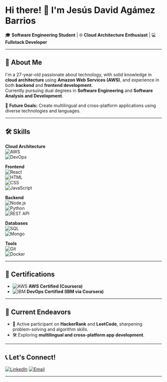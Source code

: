 # Hi there! 👋 I'm Jesús David Agámez Barrios  

🎓 **Software Engineering Student** | 🌐 **Cloud Architecture Enthusiast** | 💻 **Fullstack Developer**

---

## 🌟 About Me  
I'm a 27-year-old passionate about technology, with solid knowledge in **cloud architecture** using **Amazon Web Services (AWS)**, and experience in both **backend** and **frontend development**.  
Currently pursuing dual degrees in **Software Engineering** and **Software Analysis and Development**.  

🚀 **Future Goals:** Create multilingual and cross-platform applications using diverse technologies and languages.  

---

## 🛠️ Skills  

**Cloud Architecture**  
![AWS](https://img.shields.io/badge/Amazon%20AWS-232F3E?style=for-the-badge&logo=amazon-aws&logoColor=white)  
![DevOps](https://img.shields.io/badge/DevOps-0A66C2?style=for-the-badge&logo=devops&logoColor=white)  

**Frontend**  
![React](https://img.shields.io/badge/React-20232A?style=for-the-badge&logo=react&logoColor=61DAFB)  
![HTML](https://img.shields.io/badge/HTML5-E34F26?style=for-the-badge&logo=html5&logoColor=white)  
![CSS](https://img.shields.io/badge/CSS3-1572B6?style=for-the-badge&logo=css3&logoColor=white)  
![JavaScript](https://img.shields.io/badge/JavaScript-F7DF1E?style=for-the-badge&logo=javascript&logoColor=black)  

**Backend**  
![Node.js](https://img.shields.io/badge/Node.js-339933?style=for-the-badge&logo=nodedotjs&logoColor=white)  
![Python](https://img.shields.io/badge/Python-3776AB?style=for-the-badge&logo=python&logoColor=white)  
![REST API](https://img.shields.io/badge/REST-02569B?style=for-the-badge&logo=rest-api&logoColor=white)  

**Databases**  
![SQL](https://img.shields.io/badge/SQL-003B57?style=for-the-badge&logo=postgresql&logoColor=white)  
![Mongo](https://img.shields.io/badge/NoSQL-47A248?style=for-the-badge&logo=mongodb&logoColor=white)  

**Tools**  
![Git](https://img.shields.io/badge/Git-F05032?style=for-the-badge&logo=git&logoColor=white)  
![Docker](https://img.shields.io/badge/Docker-2496ED?style=for-the-badge&logo=docker&logoColor=white)  

---

## 📜 Certifications  
- ![AWS](https://img.shields.io/badge/AWS%20Certified-FF9900?style=for-the-badge&logo=amazon-aws&logoColor=white) **AWS Certified (Coursera)**  
- ![IBM](https://img.shields.io/badge/DevOps%20by%20IBM-02569B?style=for-the-badge&logo=ibm&logoColor=white) **DevOps Certified (IBM via Coursera)**  

---

## 🎯 Current Endeavors  
- 🌟 Active participant on **HackerRank** and **LeetCode**, sharpening problem-solving and algorithm skills.  
- 🛠️ Exploring **multilingual and cross-platform app development**.  

---

## 📞 Let's Connect!  
[![LinkedIn](https://img.shields.io/badge/LinkedIn-0A66C2?style=for-the-badge&logo=linkedin&logoColor=white)](https://[www.linkedin.com](https://www.linkedin.com/in/jesus-david-agamez-barrios-51a080173/))  
[![Email](https://img.shields.io/badge/Email-EA4335?style=for-the-badge&logo=gmail&logoColor=white)](mailto:jedakimagamez@gmail.com)  

---

